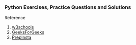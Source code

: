 ### Python Exercises, Practice Questions and Solutions

Reference
1. [w3schools](https://www.w3schools.com/python)
2. [GeeksForGeeks](https://www.geeksforgeeks.org/)
3. [PrepInsta](https://prepinsta.com/)
